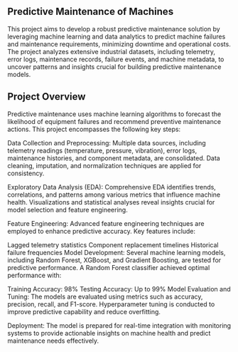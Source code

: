 ## Predictive Maintenance of Machines
This project aims to develop a robust predictive maintenance solution by leveraging machine learning and data analytics to predict machine failures and maintenance requirements, minimizing downtime and operational costs. The project analyzes extensive industrial datasets, including telemetry, error logs, maintenance records, failure events, and machine metadata, to uncover patterns and insights crucial for building predictive maintenance models.

## Project Overview
Predictive maintenance uses machine learning algorithms to forecast the likelihood of equipment failures and recommend preventive maintenance actions. This project encompasses the following key steps:

Data Collection and Preprocessing: Multiple data sources, including telemetry readings (temperature, pressure, vibration), error logs, maintenance histories, and component metadata, are consolidated. Data cleaning, imputation, and normalization techniques are applied for consistency.

Exploratory Data Analysis (EDA): Comprehensive EDA identifies trends, correlations, and patterns among various metrics that influence machine health. Visualizations and statistical analyses reveal insights crucial for model selection and feature engineering.

Feature Engineering: Advanced feature engineering techniques are employed to enhance predictive accuracy. Key features include:

Lagged telemetry statistics
Component replacement timelines
Historical failure frequencies
Model Development: Several machine learning models, including Random Forest, XGBoost, and Gradient Boosting, are tested for predictive performance. A Random Forest classifier achieved optimal performance with:

Training Accuracy: 98%
Testing Accuracy: Up to 99%
Model Evaluation and Tuning: The models are evaluated using metrics such as accuracy, precision, recall, and F1-score. Hyperparameter tuning is conducted to improve predictive capability and reduce overfitting.

Deployment: The model is prepared for real-time integration with monitoring systems to provide actionable insights on machine health and predict maintenance needs effectively.
